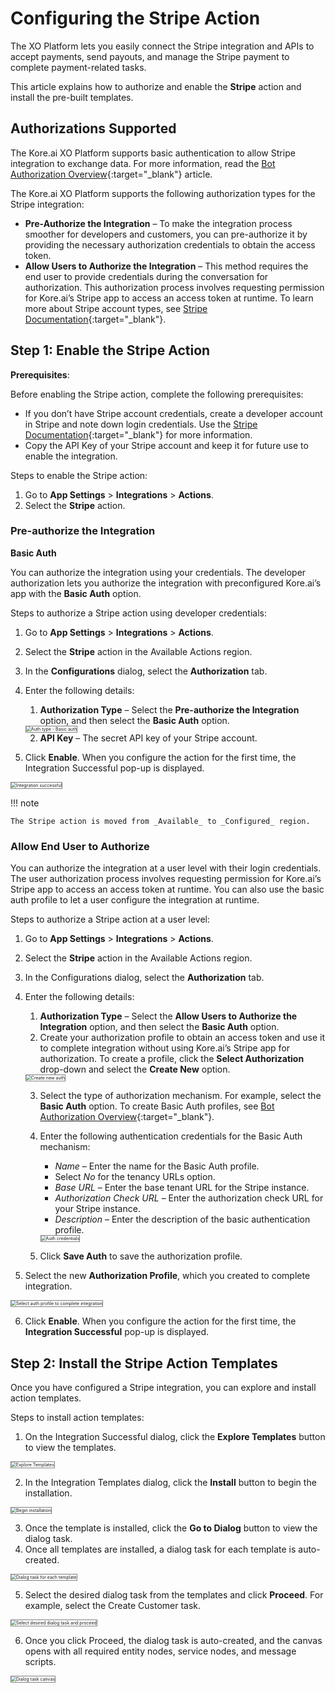 # Configuring the Stripe Action

The XO Platform lets you easily connect the Stripe integration and APIs to accept payments, send payouts, and manage the Stripe payment to complete payment-related tasks.

This article explains how to authorize and enable the **Stripe** action and install the pre-built templates.


## Authorizations Supported

The Kore.ai XO Platform supports basic authentication to allow Stripe integration to exchange data. For more information, read the [Bot Authorization Overview](../../../../dev-tools/bot-authorization/bot-authentication){:target="_blank"} article.

The Kore.ai XO Platform supports the following authorization types for the Stripe integration:

* **Pre-Authorize the Integration** – To make the integration process smoother for developers and customers, you can pre-authorize it by providing the necessary authorization credentials to obtain the access token.
* **Allow Users to Authorize the Integration** – This method requires the end user to provide credentials during the conversation for authorization. This authorization process involves requesting permission for Kore.ai’s Stripe app to access an access token at runtime. To learn more about Stripe account types, see [Stripe Documentation](https://stripe.com/docs){:target="_blank"}.


## Step 1: Enable the Stripe Action

**Prerequisites**:

Before enabling the Stripe action, complete the following prerequisites:

* If you don’t have Stripe account credentials, create a developer account in Stripe and note down login credentials. Use the [Stripe Documentation](https://stripe.com/docs){:target="_blank"} for more information.
* Copy the API Key of your Stripe account and keep it for future use to enable the integration.

Steps to enable the Stripe action:

1. Go to **App Settings** > **Integrations** > **Actions**.
2. Select the **Stripe** action.  



### Pre-authorize the Integration

**Basic Auth**

You can authorize the integration using your credentials. The developer authorization lets you authorize the integration with preconfigured Kore.ai’s app with the **Basic Auth** option.

Steps to authorize a Stripe action using developer credentials:

1. Go to **App Settings** > **Integrations** > **Actions**.
2. Select the **Stripe** action in the Available Actions region.
3. In the **Configurations** dialog, select the **Authorization** tab.
4. Enter the following details:
    1. **Authorization Type** – Select the **Pre-authorize the Integration** option, and then select the **Basic Auth** option.  
    <img src="../images/stripe-action-img2.png" alt="Auth type - Basic auth" title="Auth type - Basic auth" style="border: 1px solid gray;zoom:50%;"/>

    2. **API Key** – The secret API key of your Stripe account.

5. Click **Enable**. When you configure the action for the first time, the Integration Successful pop-up is displayed.  
<img src="../images/stripe-action-img3.png" alt="Integration successful" title="Integration Successful" style="border: 1px solid gray;zoom:50%;"/>

!!! note

    The Stripe action is moved from _Available_ to _Configured_ region.


### Allow End User to Authorize

You can authorize the integration at a user level with their login credentials. The user authorization process involves requesting permission for Kore.ai’s Stripe app to access an access token at runtime. You can also use the basic auth profile to let a user configure the integration at runtime.

Steps to authorize a Stripe action at a user level:

1. Go to **App Settings** > **Integrations** > **Actions**.
2. Select the **Stripe** action in the Available Actions region.
3. In the Configurations dialog, select the **Authorization** tab.
4. Enter the following details:
    1. **Authorization Type** – Select the **Allow Users to Authorize the Integration** option, and then select the **Basic Auth** option.
    2. Create your authorization profile to obtain an access token and use it to complete integration without using Kore.ai’s Stripe app for authorization. To create a profile, click the **Select Authorization** drop-down and select the **Create New** option.  
    <img src="../images/stripe-action-img4.png" alt="Create new auth" title="Create new auth" style="border: 1px solid gray;zoom:50%;"/>

    3. Select the type of authorization mechanism. For example, select the **Basic Auth** option. To create Basic Auth profiles, see [Bot Authorization Overview](../../../../dev-tools/bot-authorization/bot-authentication){:target="_blank"}.
    4. Enter the following authentication credentials for the Basic Auth mechanism:
        * _Name_ – Enter the name for the Basic Auth profile.
        * Select _No_ for the tenancy URLs option.
        * _Base URL_ – Enter the base tenant URL for the Stripe instance.
        * _Authorization Check URL_ – Enter the authorization check URL for your Stripe instance.
        * _Description_ – Enter the description of the basic authentication profile.

        <img src="../images/stripe-action-img5.png" alt="Auth credentials" title="Auth credentials" style="border: 1px solid gray;zoom:50%;"/>

    5. Click **Save Auth** to save the authorization profile.

5. Select the new **Authorization Profile**, which you created to complete integration.  
<img src="../images/stripe-action-img6.png" alt="Select auth profile to complete integration" title="Select auth profile to complete integration" style="border: 1px solid gray;zoom:50%;"/>

6. Click **Enable**. When you configure the action for the first time, the **Integration Successful** pop-up is displayed.


## Step 2: Install the Stripe Action Templates

Once you have configured a Stripe integration, you can explore and install action templates.

Steps to install action templates:

1. On the Integration Successful dialog, click the **Explore Templates** button to view the templates.  
<img src="../images/stripe-action-img7.png" alt="Explore Templates" title="Explore Templates" style="border: 1px solid gray;zoom:50%;"/>

2. In the Integration Templates dialog, click the **Install** button to begin the installation.  
<img src="../images/stripe-action-img8.png" alt="Begin installation" title="Begin installation" style="border: 1px solid gray;zoom:50%;"/>

3. Once the template is installed, click the **Go to Dialog** button to view the dialog task.
4. Once all templates are installed, a dialog task for each template is auto-created.  
<img src="../images/stripe-action-img9.png" alt="Dialog task for each template" title="EDialog task for each template" style="border: 1px solid gray;zoom:50%;"/>

5. Select the desired dialog task from the templates and click **Proceed**. For example, select the Create Customer task.  
<img src="../images/stripe-action-img10.png" alt="Select desired dialog task and proceed" title="Select desired dialog task and proceed" style="border: 1px solid gray;zoom:50%;"/>

6. Once you click Proceed, the dialog task is auto-created, and the canvas opens with all required entity nodes, service nodes, and message scripts.  
<img src="../images/stripe-action-img11.png" alt="Dialog task canvas" title="Dialog task canvas" style="border: 1px solid gray;zoom:50%;"/>